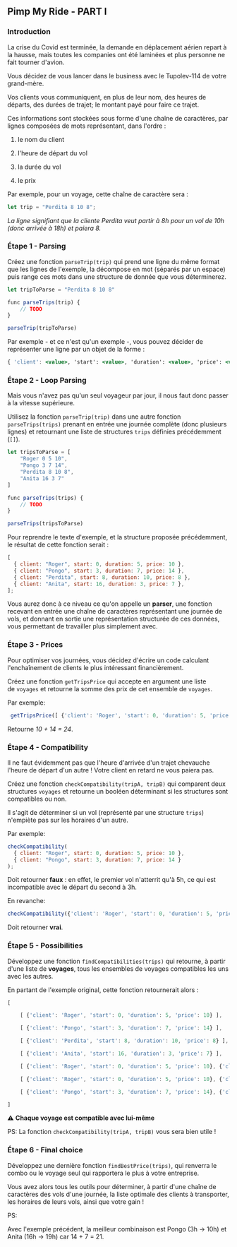 ## Pimp My Ride - PART I

### Introduction

La crise du Covid est terminée, la demande en déplacement aérien repart à la hausse, mais toutes les companies ont été laminées et plus personne ne fait tourner d'avion.

Vous décidez de vous lancer dans le business avec le Tupolev-114 de votre grand-mère.

Vos clients vous communiquent, en plus de leur nom, des heures de départs, des durées de trajet; le montant payé pour faire ce trajet.

Ces informations sont stockées sous forme d'une chaîne de caractères, par lignes composées de mots représentant, dans l'ordre :

1. le nom du client

2. l'heure de départ du vol

3. la durée du vol

4. le prix

Par exemple, pour un voyage, cette chaîne de caractère sera :

```jsx
let trip = "Perdita 8 10 8";
```

_La ligne signifiant que la cliente Perdita veut partir à 8h pour un vol de 10h (donc arrivée à 18h) et paiera 8._

### Étape 1 - Parsing

Créez une fonction `parseTrip(trip)` qui prend une ligne du même format que les lignes de l'exemple, la décompose en mot (séparés par un espace) puis range ces mots dans une structure de donnée que vous déterminerez.

```jsx
let tripToParse = "Perdita 8 10 8"

func parseTrips(trip) {
	// TODO
}

parseTrip(tripToParse)

```

Par exemple - et ce n'est qu'un exemple -, vous pouvez décider de représenter une ligne par un objet de la forme :

```jsx
{ 'client': <value>, 'start': <value>, 'duration': <value>, 'price': <value> }
```

### Étape 2 - Loop Parsing

Mais vous n'avez pas qu'un seul voyageur par jour, il nous faut donc passer à la vitesse supérieure.

Utilisez la fonction `parseTrip(trip)` dans une autre fonction `parseTrips(trips)` prenant en entrée une journée complète (donc plusieurs lignes) et retournant une liste de structures `trips` définies précédemment (`[]`).

```jsx
let tripsToParse = [
	"Roger 0 5 10",
	"Pongo 3 7 14",
	"Perdita 8 10 8",
	"Anita 16 3 7"
]

func parseTrips(trips) {
	// TODO
}

parseTrips(tripsToParse)
```

Pour reprendre le texte d'exemple, et la structure proposée précédemment, le résultat de cette fonction serait :

```jsx
[
  { client: "Roger", start: 0, duration: 5, price: 10 },
  { client: "Pongo", start: 3, duration: 7, price: 14 },
  { client: "Perdita", start: 8, duration: 10, price: 8 },
  { client: "Anita", start: 16, duration: 3, price: 7 },
];
```

Vous aurez donc à ce niveau ce qu'on appelle un **parser**, une fonction recevant en entrée une chaîne de caractères représentant une journée de vols, et donnant en sortie une représentation structurée de ces données, vous permettant de travailler plus simplement avec.

### Étape 3 - Prices

Pour optimiser vos journées, vous décidez d'écrire un code calculant l'enchaînement de clients le plus intéressant financièrement.

Créez une fonction `getTripsPrice` qui accepte en argument une liste de `voyages` et retourne la somme des prix de cet ensemble de `voyages`.

Par exemple:

```jsx
 getTripsPrice([ {'client': 'Roger', 'start': 0, 'duration': 5, 'price: 10}, {'client': 'Pongo', 'start': 3, 'duration': 7, 'price: 14} ]) 
```

Retourne *10 + 14 = 24*.

### Étape 4 - Compatibility

Il ne faut évidemment pas que l'heure d'arrivée d'un trajet chevauche l'heure de départ d'un autre ! Votre client en retard ne vous paiera pas.

Créez une fonction `checkCompatibility(tripA, tripB)` qui comparent deux structures `voyages` et retourne un booléen déterminant si les structures sont compatibles ou non.

Il s'agit de déterminer si un vol (représenté par une structure `trips`) n'empiète pas sur les horaires d'un autre.

Par exemple:

```jsx
checkCompatibility(
  { client: "Roger", start: 0, duration: 5, price: 10 },
  { client: "Pongo", start: 3, duration: 7, price: 14 }
);
```

Doit retourner **faux** : en effet, le premier vol n'atterrit qu'à 5h, ce qui est incompatible avec le départ du second à 3h.

En revanche:

```jsx
checkCompatibility({'client': 'Roger', 'start': 0, 'duration': 5, 'price: 10}, {'client': 'Perdita', 'start': 8, 'duration': 10, 'price: 8}) 
```

Doit retourner **vrai**.

### Étape 5 - Possibilities

Développez une fonction `findCompatibilities(trips)` qui retourne, à partir d'une liste de **voyages**, tous les ensembles de voyages compatibles les uns avec les autres.

En partant de l'exemple original, cette fonction retournerait alors :

```jsx
[

	[ {'client': 'Roger', 'start': 0, 'duration': 5, 'price': 10} ],

	[ {'client': 'Pongo', 'start': 3, 'duration': 7, 'price': 14} ],

	[ {'client': 'Perdita', 'start': 8, 'duration': 10, 'price': 8} ],

	[ {'client': 'Anita', 'start': 16, 'duration': 3, 'price': 7} ],

	[ {'client': 'Roger', 'start': 0, 'duration': 5, 'price': 10}, {'client': 'Perdita', 'start': 8, 'duration': 10, 'price: 8} ],

	[ {'client': 'Roger', 'start': 0, 'duration': 5, 'price': 10}, {'client': 'Anita', 'start': 16, 'duration': 3, 'price: 7} ],

	[ {'client': 'Pongo', 'start': 3, 'duration': 7, 'price': 14}, {'client': 'Anita', 'start': 16, 'duration': 3, 'price: 7} ],

]
```

⚠️ **Chaque voyage est compatible avec lui-même**

PS: La fonction `checkCompatibility(tripA, tripB)` vous sera bien utile !

### Étape 6 - Final choice

Développez une dernière fonction `findBestPrice(trips)`, qui renverra le combo ou le voyage seul qui rapportera le plus à votre entreprise.

Vous avez alors tous les outils pour déterminer, à partir d'une chaîne de caractères des vols d'une journée, la liste optimale des clients à transporter, les horaires de leurs vols, ainsi que votre gain !

PS:

Avec l'exemple précédent, la meilleur combinaison est Pongo (3h -> 10h) et Anita (16h -> 19h) car 14 + 7 = 21.
